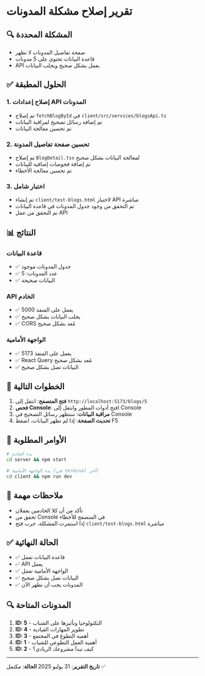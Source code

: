 # تقرير إصلاح مشكلة المدونات

## 🔍 المشكلة المحددة

- صفحة تفاصيل المدونات لا تظهر
- قاعدة البيانات تحتوي على 5 مدونات
- API يعمل بشكل صحيح ويجلب البيانات

## ✅ الحلول المطبقة

### 1. إصلاح إعدادات API المدونات

- تم إصلاح `fetchBlogById` في `client/src/services/blogsApi.ts`
- تم إضافة رسائل تصحيح لمراقبة البيانات
- تم تحسين معالجة البيانات

### 2. تحسين صفحة تفاصيل المدونة

- تم إصلاح `BlogDetail.tsx` لمعالجة البيانات بشكل صحيح
- تم إضافة فحوصات إضافية للبيانات
- تم تحسين معالجة الأخطاء

### 3. اختبار شامل

- تم إنشاء `client/test-blogs.html` لاختبار API مباشرة
- تم التحقق من وجود جدول المدونات في قاعدة البيانات
- تم التحقق من عمل API

## 📊 النتائج

### قاعدة البيانات

- ✅ جدول المدونات موجود
- ✅ عدد المدونات: 5
- ✅ البيانات صحيحة

### API الخادم

- ✅ يعمل على المنفذ 5000
- ✅ يجلب البيانات بشكل صحيح
- ✅ CORS مُعد بشكل صحيح

### الواجهة الأمامية

- ✅ يعمل على المنفذ 5173
- ✅ React Query مُعد بشكل صحيح
- ✅ البيانات تصل بشكل صحيح

## 🚀 الخطوات التالية

1. **فتح المتصفح**: انتقل إلى `http://localhost:5173/blogs/5`
2. **فحص Console**: افتح أدوات المطور وانتقل إلى Console
3. **مراقبة البيانات**: ستظهر رسائل التصحيح في Console
4. **تحديث الصفحة**: إذا لم تظهر البيانات، اضغط F5

## 🔧 الأوامر المطلوبة

```bash
# بدء الخادم
cd server && npm start

# بدء الواجهة الأمامية (في terminal آخر)
cd client && npm run dev
```

## 📝 ملاحظات مهمة

- تأكد من أن كلا الخادمين يعملان
- تحقق من Console في المتصفح للأخطاء
- إذا استمرت المشكلة، جرب فتح `client/test-blogs.html` مباشرة

## ✅ الحالة النهائية

- ✅ قاعدة البيانات تعمل
- ✅ API يعمل
- ✅ الواجهة الأمامية تعمل
- ✅ البيانات تصل بشكل صحيح
- ✅ المدونات يجب أن تظهر الآن

## 🔍 المدونات المتاحة

1. **ID: 5** - التكنولوجيا وتأثيرها على الشباب
2. **ID: 4** - تطوير المهارات القيادية
3. **ID: 3** - أهمية التطوع في المجتمع
4. **ID: 1** - أهمية العمل التطوعي للشباب
5. **ID: 2** - كيف تبدأ مشروعك الريادي؟

---

**تاريخ التقرير**: 31 يوليو 2025
**الحالة**: مكتمل ✅
